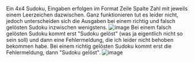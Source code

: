 Ein 4x4 Sudoku, Eingaben erfolgen im Format Zeile Spalte Zahl mit jeweils einem Leerzeichen dazwischen.
Ganz funktionieren tut es leider nicht, jedoch unterscheiden sich die Ausgaben bei einem richtig und falsch gelösten Sudoku inzwischen wenigstens.
![image](https://github.com/laulie1997/funkP/assets/57483600/392390d1-f6b7-48f7-acd2-ec8c4543f5d6)
Bei einem falsch gelösten Sudoku kommt erst "Sudoku gelöst" (was ja eigentlich nicht so sein soll) und dann eine Fehlermeldung, die ich leider nicht behoben bekommen habe.
Bei einem richtig gelösten Sudoku kommt erst die Fehlermeldung, dann "Sudoku gelöst".
![image](https://github.com/laulie1997/funkP/assets/57483600/51645e74-49af-4cc5-9c9e-af497c97230c)
